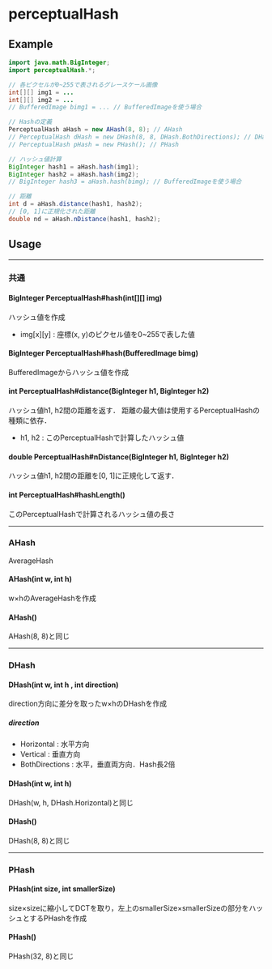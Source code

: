 # perceptualHash

## Example
```Java
import java.math.BigInteger;
import perceptualHash.*;
```

```Java
// 各ピクセルが0~255で表されるグレースケール画像
int[][] img1 = ...
int[][] img2 = ...
// BufferedImage bimg1 = ... // BufferedImageを使う場合

// Hashの定義
PerceptualHash aHash = new AHash(8, 8); // AHash
// PerceptualHash dHash = new DHash(8, 8, DHash.BothDirections); // DHash
// PerceptualHash pHash = new PHash(); // PHash

// ハッシュ値計算
BigInteger hash1 = aHash.hash(img1);
BigInteger hash2 = aHash.hash(img2);
// BigInteger hash3 = aHash.hash(bimg); // BufferedImageを使う場合

// 距離
int d = aHash.distance(hash1, hash2);
// [0, 1]に正規化された距離
double nd = aHash.nDistance(hash1, hash2);
```

## Usage
---
### 共通
#### BigInteger PerceptualHash#hash(int[][] img)
ハッシュ値を作成
* img[x][y] : 座標(x, y)のピクセル値を0~255で表した値

#### BigInteger PerceptualHash#hash(BufferedImage bimg)
BufferedImageからハッシュ値を作成

#### int PerceptualHash#distance(BigInteger h1, BigInteger h2)
ハッシュ値h1, h2間の距離を返す．
距離の最大値は使用するPerceptualHashの種類に依存．
* h1, h2 : このPerceptualHashで計算したハッシュ値

#### double PerceptualHash#nDistance(BigInteger h1, BigInteger h2)
ハッシュ値h1, h2間の距離を[0, 1]に正規化して返す．

#### int PerceptualHash#hashLength()
このPerceptualHashで計算されるハッシュ値の長さ

---
### AHash
AverageHash
#### AHash(int w, int h)
w×hのAverageHashを作成

#### AHash()
AHash(8, 8)と同じ

---
### DHash
#### DHash(int w, int h , int direction)
direction方向に差分を取ったw×hのDHashを作成
##### direction
* Horizontal : 水平方向
* Vertical : 垂直方向
* BothDirections : 水平，垂直両方向．Hash長2倍

#### DHash(int w, int h)
DHash(w, h, DHash.Horizontal)と同じ
#### DHash()
DHash(8, 8)と同じ

---
### PHash

#### PHash(int size, int smallerSize)
size×sizeに縮小してDCTを取り，左上のsmallerSize×smallerSizeの部分をハッシュとするPHashを作成

#### PHash()
PHash(32, 8)と同じ

